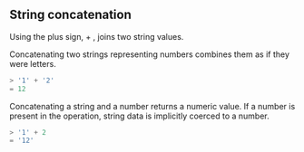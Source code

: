 
## String concatenation

Using the plus sign, + , joins two string values.

Concatenating two strings representing numbers combines them as if they were letters.

```js
> '1' + '2'
= 12
```

Concatenating a string and a number returns a numeric value. If a number is present in the operation, string data is implicitly coerced to a number.

```js
> '1' + 2
= '12'
```